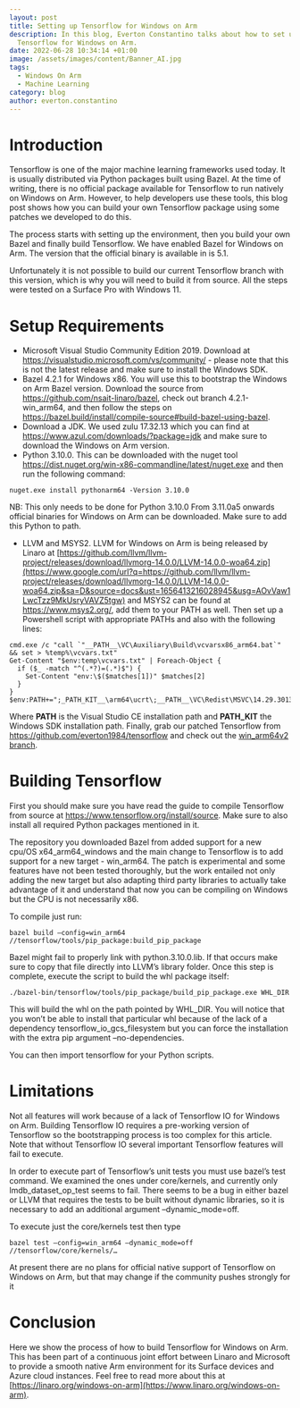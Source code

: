```yaml
---
layout: post
title: Setting up Tensorflow for Windows on Arm
description: In this blog, Everton Constantino talks about how to set up
  Tensorflow for Windows on Arm.
date: 2022-06-28 10:34:14 +01:00
image: /assets/images/content/Banner_AI.jpg
tags:
  - Windows On Arm
  - Machine Learning
category: blog
author: everton.constantino
---
```

# Introduction

Tensorflow is one of the major machine learning frameworks used today. It is usually distributed via Python packages built using Bazel. At the time of writing, there is no official package available for Tensorflow to run natively on Windows on Arm. However, to help developers use these tools, this blog post shows how you can build your own Tensorflow package using some patches we developed to do this.

The process starts with setting up the environment, then you build your own Bazel and finally build Tensorflow. We have enabled Bazel for Windows on Arm. The version that the official binary is available in is 5.1. 

Unfortunately it is not possible to build our current Tensorflow branch with this version, which is why you will need to build it from source. All the steps were tested on a Surface Pro with Windows 11. 

# Setup Requirements

* Microsoft Visual Studio Community Edition 2019. Download at <https://visualstudio.microsoft.com/vs/community/> - please note that this is not the latest release and make sure to install the Windows SDK.
* Bazel 4.2.1 for Windows x86. You will use  this to bootstrap the Windows on Arm Bazel version. Download the source from <https://github.com/nsait-linaro/bazel>, check out branch 4.2.1-win_arm64, and then follow the steps on <https://bazel.build/install/compile-source#build-bazel-using-bazel>. 
* Download a JDK. We used zulu 17.32.13 which you can find at <https://www.azul.com/downloads/?package=jdk> and make sure to download the Windows on Arm version.
* Python 3.10.0. This can be downloaded with the nuget tool <https://dist.nuget.org/win-x86-commandline/latest/nuget.exe> and then run the following command:

```
nuget.exe install pythonarm64 -Version 3.10.0
```

NB: This only needs to be done for Python 3.10.0 From 3.11.0a5 onwards official binaries for Windows on Arm can be downloaded. Make sure to add this Python to path. 

* LLVM and MSYS2. LLVM for Windows on Arm is being released by Linaro at [https://github.com/llvm/llvm-project/releases/download/llvmorg-14.0.0/LLVM-14.0.0-woa64.zip](https://www.google.com/url?q=https://github.com/llvm/llvm-project/releases/download/llvmorg-14.0.0/LLVM-14.0.0-woa64.zip&sa=D&source=docs&ust=1656413216028945&usg=AOvVaw1LwcTzz9MkUsryVAVZ5tgw) and MSYS2 can be found at <https://www.msys2.org/>, add them to your PATH as well. Then set up a Powershell script with appropriate PATHs and also with the following lines:

```
cmd.exe /c "call `"__PATH__\VC\Auxiliary\Build\vcvarsx86_arm64.bat`" && set > %temp%\vcvars.txt"
Get-Content "$env:temp\vcvars.txt" | Foreach-Object {
  if ($_ -match "^(.*?)=(.*)$") {
    Set-Content "env:\$($matches[1])" $matches[2]
  }
}
$env:PATH+=";_PATH_KIT__\arm64\ucrt\;__PATH__\VC\Redist\MSVC\14.29.30133\onecore\debug_nonredist\arm64\Microsoft.VC142.DebugCRT"

```

Where **PATH** is the Visual Studio CE installation path and **PATH_KIT** the Windows SDK installation path. 
Finally, grab our patched Tensorflow from <https://github.com/everton1984/tensorflow> and check out the [win_arm64v2 branch](https://github.com/tensorflow/tensorflow/compare/master...everton1984:win_arm64v2).

# Building Tensorflow

First you should make sure you have read the guide to compile Tensorflow from source at <https://www.tensorflow.org/install/source>. Make sure to also install all required Python packages mentioned in it. 

The repository you downloaded Bazel from added support for a new cpu/OS x64_arm64_windows and the main change to Tensorflow is to add support for a new target - win_arm64. The patch is experimental and some features have not been tested thoroughly, but the work entailed not only adding the new target but also adapting third party libraries to actually take advantage of it and understand that now you can be compiling on Windows but the CPU is not necessarily x86. 

To compile just run:

```
bazel build –config=win_arm64 //tensorflow/tools/pip_package:build_pip_package
```

Bazel might fail to properly link with python.3.10.0.lib. If that occurs make sure to copy that file directly into LLVM’s library folder. Once this step is complete, execute the script to build the whl package itself:

```
./bazel-bin/tensorflow/tools/pip_package/build_pip_package.exe WHL_DIR
```

This will build the whl on the path pointed by WHL_DIR. You will notice that you won’t be able to install that particular whl because of the lack of a dependency tensorflow_io_gcs_filesystem but you can force the installation with the extra pip argument –no-dependencies.

You can then import tensorflow for your Python scripts.

# Limitations

Not all features will work because of a lack of Tensorflow IO for Windows on Arm. Building Tensorflow IO requires a pre-working version of Tensorflow so the bootstrapping process is too complex for this article. Note that without Tensorflow IO several important Tensorflow features will fail to execute.

In order to execute part of Tensorflow’s unit tests you must use bazel’s test command. We examined the ones under core/kernels, and currently only lmdb_dataset_op_test seems to fail. There seems to be a bug in either bazel or LLVM that requires the tests to be built without dynamic libraries, so it is necessary to add an additional argument –dynamic_mode=off. 

To execute just the core/kernels test then type

```
bazel test –config=win_arm64 –dynamic_mode=off //tensorflow/core/kernels/…
```

At present there are no plans for official native support of Tensorflow on Windows on Arm, but that may change if the community pushes strongly for it

# Conclusion

Here we show the process of how to build Tensorflow for Windows on Arm. This has been part of a continuous joint effort between Linaro and Microsoft to provide a smooth native Arm environment for its Surface devices and Azure cloud instances. Feel free to read more about this at [https://linaro.org/windows-on-arm](https://www.linaro.org/windows-on-arm).